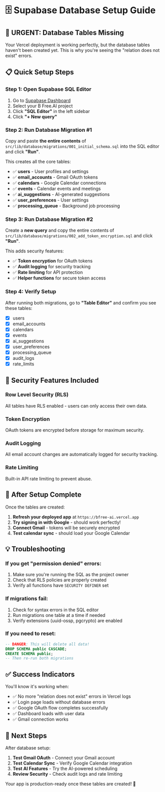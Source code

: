 # 🗄️ Supabase Database Setup Guide

## 🚨 **URGENT: Database Tables Missing**

Your Vercel deployment is working perfectly, but the database tables haven't been created yet. This is why you're seeing the "relation does not exist" errors.

## 📋 **Quick Setup Steps**

### Step 1: Open Supabase SQL Editor
1. Go to [Supabase Dashboard](https://supabase.com/dashboard)
2. Select your B Free.AI project
3. Click **"SQL Editor"** in the left sidebar
4. Click **"+ New query"**

### Step 2: Run Database Migration #1
Copy and paste **the entire contents** of `src/lib/database/migrations/001_initial_schema.sql` into the SQL editor and click **"Run"**.

This creates all the core tables:
- ✅ **users** - User profiles and settings  
- ✅ **email_accounts** - Gmail OAuth tokens
- ✅ **calendars** - Google Calendar connections
- ✅ **events** - Calendar events and meetings
- ✅ **ai_suggestions** - AI-generated suggestions
- ✅ **user_preferences** - User settings
- ✅ **processing_queue** - Background job processing

### Step 3: Run Database Migration #2  
Create a **new query** and copy the entire contents of `src/lib/database/migrations/002_add_token_encryption.sql` and click **"Run"**.

This adds security features:
- ✅ **Token encryption** for OAuth tokens
- ✅ **Audit logging** for security tracking  
- ✅ **Rate limiting** for API protection
- ✅ **Helper functions** for secure token access

### Step 4: Verify Setup
After running both migrations, go to **"Table Editor"** and confirm you see these tables:
- [x] users
- [x] email_accounts  
- [x] calendars
- [x] events
- [x] ai_suggestions
- [x] user_preferences
- [x] processing_queue
- [x] audit_logs
- [x] rate_limits

## 🔐 **Security Features Included**

### Row Level Security (RLS)
All tables have RLS enabled - users can only access their own data.

### Token Encryption  
OAuth tokens are encrypted before storage for maximum security.

### Audit Logging
All email account changes are automatically logged for security tracking.

### Rate Limiting
Built-in API rate limiting to prevent abuse.

## 🚀 **After Setup Complete**

Once the tables are created:

1. **Refresh your deployed app** at `https://bfree-ai.vercel.app`
2. **Try signing in with Google** - should work perfectly!
3. **Connect Gmail** - tokens will be securely encrypted
4. **Test calendar sync** - should load your Google Calendar

## 💡 **Troubleshooting**

### If you get "permission denied" errors:
1. Make sure you're running the SQL as the project owner
2. Check that RLS policies are properly created
3. Verify all functions have `SECURITY DEFINER` set

### If migrations fail:
1. Check for syntax errors in the SQL editor
2. Run migrations one table at a time if needed
3. Verify extensions (uuid-ossp, pgcrypto) are enabled

### If you need to reset:
```sql
-- DANGER: This will delete all data!
DROP SCHEMA public CASCADE;
CREATE SCHEMA public;
-- Then re-run both migrations
```

## ✅ **Success Indicators**

You'll know it's working when:
- ✅ No more "relation does not exist" errors in Vercel logs
- ✅ Login page loads without database errors  
- ✅ Google OAuth flow completes successfully
- ✅ Dashboard loads with user data
- ✅ Gmail connection works

## 🎯 **Next Steps**

After database setup:
1. **Test Gmail OAuth** - Connect your Gmail account
2. **Test Calendar Sync** - Verify Google Calendar integration  
3. **Test AI Features** - Try the AI-powered scheduling
4. **Review Security** - Check audit logs and rate limiting

Your app is production-ready once these tables are created! 🚀 